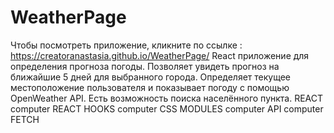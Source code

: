 # WeatherPage 
Чтобы посмотреть приложение, кликните по ссылке : https://creatoranastasia.github.io/WeatherPage/
React приложение для определения прогноза погоды. Позволяет увидеть прогноз на ближайшие 5 дней для выбранного города. Определяет текущее местоположение пользователя и показывает погоду с помощью OpenWeather API. Есть возможность поиска населённого пункта. 
REACT computer REACT HOOKS computer CSS MODULES computer API computer FETCH
